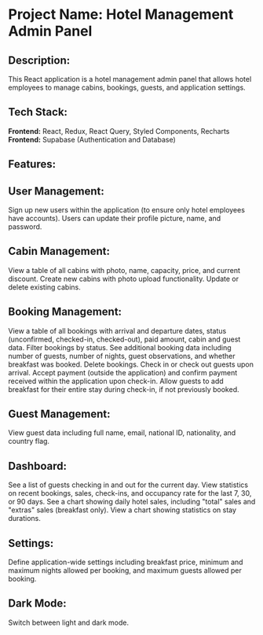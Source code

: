 <h1> <b>Project Name:</b> Hotel Management Admin Panel</h1>

<h2>Description:</h2>

This React application is a hotel management admin panel that allows hotel employees to manage cabins, bookings, guests, and application settings.

<h2>Tech Stack:</h2>

<b>Frontend:</b> React, Redux, React Query, Styled Components, Recharts
<b>Frontend:</b> Supabase (Authentication and Database)

<h2>Features:</h2>

<h2>User Management:</h2>
Sign up new users within the application (to ensure only hotel employees have accounts).
Users can update their profile picture, name, and password.

<h2>Cabin Management:</h2>
View a table of all cabins with photo, name, capacity, price, and current discount.
Create new cabins with photo upload functionality.
Update or delete existing cabins.

<h2>Booking Management:</h2>
View a table of all bookings with arrival and departure dates, status (unconfirmed, checked-in, checked-out), paid amount, cabin and guest data.
Filter bookings by status.
See additional booking data including number of guests, number of nights, guest observations, and whether breakfast was booked.
Delete bookings.
Check in or check out guests upon arrival.
Accept payment (outside the application) and confirm payment received within the application upon check-in.
Allow guests to add breakfast for their entire stay during check-in, if not previously booked.

<h2>Guest Management:</h2>
View guest data including full name, email, national ID, nationality, and country flag.

<h2>Dashboard:</h2>
See a list of guests checking in and out for the current day.
View statistics on recent bookings, sales, check-ins, and occupancy rate for the last 7, 30, or 90 days.
See a chart showing daily hotel sales, including "total" sales and "extras" sales (breakfast only).
View a chart showing statistics on stay durations.

<h2>Settings:</h2>
Define application-wide settings including breakfast price, minimum and maximum nights allowed per booking, and maximum guests allowed per booking.

<h2>Dark Mode:</h2>
Switch between light and dark mode.
